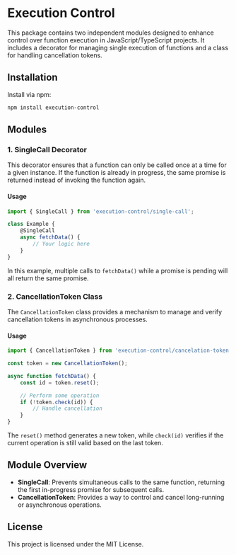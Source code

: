 # Execution Control

This package contains two independent modules designed to enhance control over function execution in
JavaScript/TypeScript projects. It includes a decorator for managing single execution of functions and a class for
handling cancellation tokens.

## Installation

Install via npm:

```bash
npm install execution-control
```

## Modules

### 1. SingleCall Decorator

This decorator ensures that a function can only be called once at a time for a given instance. If the function is
already in progress, the same promise is returned instead of invoking the function again.

#### Usage

```typescript
import { SingleCall } from 'execution-control/single-call';

class Example {
	@SingleCall
	async fetchData() {
		// Your logic here
	}
}
```

In this example, multiple calls to `fetchData()` while a promise is pending will all return the same promise.

### 2. CancellationToken Class

The `CancellationToken` class provides a mechanism to manage and verify cancellation tokens in asynchronous processes.

#### Usage

```typescript
import { CancellationToken } from 'execution-control/cancelation-token';

const token = new CancellationToken();

async function fetchData() {
	const id = token.reset();

	// Perform some operation
	if (!token.check(id)) {
		// Handle cancellation
	}
}
```

The `reset()` method generates a new token, while `check(id)` verifies if the current operation is still valid based on
the last token.

## Module Overview

-   **SingleCall**: Prevents simultaneous calls to the same function, returning the first in-progress promise for
    subsequent calls.
-   **CancellationToken**: Provides a way to control and cancel long-running or asynchronous operations.

## License

This project is licensed under the MIT License.
